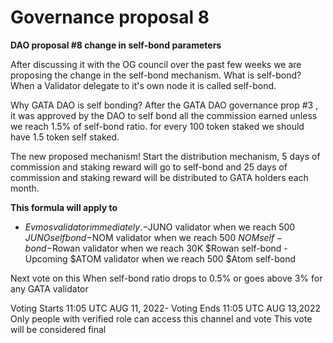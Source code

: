 # Governance proposal 8

**DAO proposal #8 change in self-bond parameters**

After discussing it with the OG council over the past few weeks we are proposing the change in the self-bond mechanism. What is self-bond? When a Validator delegate to it's own node it is called self-bond.

Why GATA DAO is self bonding? After the GATA DAO governance prop #3 , it was approved by the DAO to self bond all the commission earned unless we reach 1.5% of self-bond ratio. for every 100 token staked we should have 1.5 token self staked.

The new proposed mechanism! Start the distribution mechanism, 5 days of commission and staking reward will go to self-bond and 25 days of commission and staking reward will be distributed to GATA holders each month.

**This formula will apply to**

* $Evmos validator immediately. -$JUNO validator when we reach 500 $JUNO self bond -$NOM validator when we reach 500 $NOM self-bond -$Rowan validator when we reach 30K $Rowan self-bond -Upcoming $ATOM validator when we reach 500 $Atom self-bond

Next vote on this When self-bond ratio drops to 0.5% or goes above 3% for any GATA validator

Voting Starts 11:05 UTC AUG 11, 2022- Voting Ends 11:05 UTC AUG 13,2022 Only people with verified role can access this channel and vote This vote will be considered final
